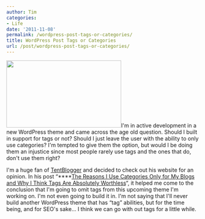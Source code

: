 ```yaml
---
author: Tim
categories:
- Life
date: '2011-11-08'
permalink: /wordpress-post-tags-or-categories/
title: WordPress Post Tags or Categories
url: /post/wordpress-post-tags-or-categories/
---
```


<img class="alignright size-full wp-image-213" title="tags" src="http://timw.co/wp-content/uploads/2011/11/tags1.jpg" alt="" width="300" height="175" />I'm in active development in a new WordPress theme and came across the age old question. Should I built in support for tags or not? Should I just leave the user with the ability to only use categories? I'm tempted to give them the option, but would I be doing them an injustice since most people rarely use tags and the ones that do, don't use them right?

I'm a huge fan of [TentBlogger][1] and decided to check out his website for an opinion. In his post &#8220;****<a title="The Reasons I Use Categories Only for My Blogs and Why I Think Tags Are Absolutely Worthless" href="http://tentblogger.com/tags-categories/" rel="bookmark">The Reasons I Use Categories Only for My Blogs and Why I Think Tags Are Absolutely Worthless</a>&#8220;, it helped me come to the conclusion that I'm going to omit tags from this upcoming theme I'm working on. I'm not even going to build it in. I'm not saying that I'll never build another WordPress theme that has &#8220;tag&#8221; abilities, but for the time being, and for SEO's sake&#8230; I think we can go with out tags for a little while.

 [1]: http://tentblogger.com/about/
 